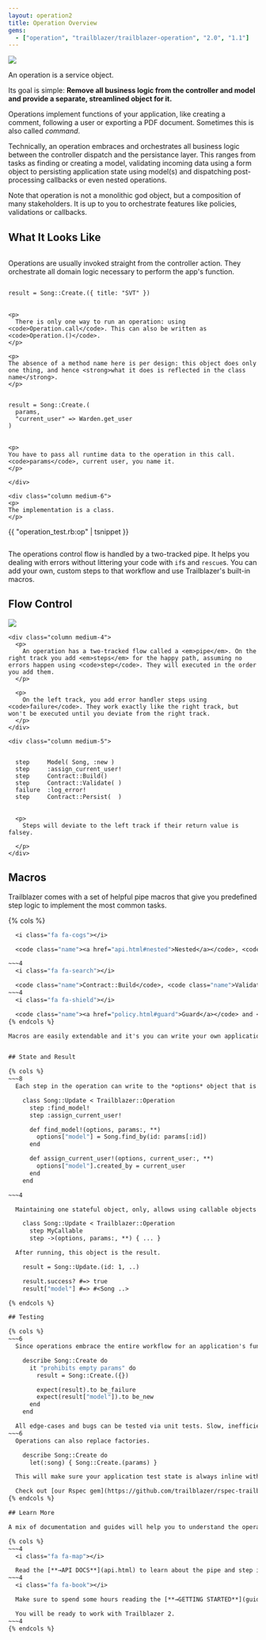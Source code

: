 ```yaml
---
layout: operation2
title: Operation Overview
gems:
  - ["operation", "trailblazer/trailblazer-operation", "2.0", "1.1"]
---
```


<img src="/images/diagrams/operation-2017-small.png" class="diagram left">

An operation is a service object.

Its goal is simple: **Remove all business logic from the controller and model and provide a separate, streamlined object for it.**


Operations implement functions of your application, like creating a comment, following a user or exporting a PDF document. Sometimes this is also called _command_.


Technically, an operation embraces and orchestrates all business logic between the controller dispatch and the persistance layer. This ranges from tasks as finding or creating a model, validating incoming data using a form object to persisting application state using model(s) and dispatching post-processing callbacks or even nested operations.

Note that operation is not a monolithic god object, but a composition of many stakeholders. It is up to you to orchestrate features like policies, validations or callbacks.

## What It Looks Like

<section class="macros">
  <div class="row">
    <div class="column medium-6">
    <p>
      Operations are usually invoked straight from the controller action. They orchestrate all domain logic necessary to perform the app's function.
    </p>
<pre>
<code>
result = Song::Create.({ title: "SVT" })
</code>
</pre>

    <p>
      There is only one way to run an operation: using <code>Operation.call</code>. This can also be written as <code>Operation.()</code>.
    </p>

    <p>
    The absence of a method name here is per design: this object does only one thing, and hence <strong>what it does is reflected in the class name</strong>.
    </p>

<pre>
<code>
result = Song::Create.(
  params,
  "current_user" => Warden.get_user
)
</code>
</pre>

    <p>
    You have to pass all runtime data to the operation in this call. <code>params</code>, current user, you name it.
    </p>

    </div>

    <div class="column medium-6">
    <p>
    The implementation is a class.
    </p>

{{  "operation_test.rb:op" | tsnippet }}
    </div>
  </div>

</section>








The operations control flow is handled by a two-tracked pipe. It helps you dealing with errors without littering your code with `if`s and `rescue`s. You can add your own, custom steps to that workflow and use Trailblazer's built-in macros.

## Flow Control

<section class="macros">
  <div class="row">
    <div class="column medium-3">
      <img src="/images/diagrams/overview-flow-animated.gif">
    </div>

    <div class="column medium-4">
      <p>
        An operation has a two-tracked flow called a <em>pipe</em>. On the right track you add <em>steps</em> for the happy path, assuming no errors happen using <code>step</code>. They will executed in the order you add them.
      </p>

      <p>
        On the left track, you add error handler steps using <code>failure</code>. They work exactly like the right track, but won't be executed until you deviate from the right track.
      </p>
    </div>

    <div class="column medium-5">
<pre>
<code>
  step     Model( Song, :new )
  step     :assign_current_user!
  step     Contract::Build()
  step     Contract::Validate( )
  failure  :log_error!
  step     Contract::Persist(  )
</code>
</pre>
      <p>
        Steps will deviate to the left track if their return value is falsey.

      </p>
    </div>

  </div>
</section>

## Macros

Trailblazer comes with a set of helpful pipe macros that give you predefined step logic to implement the most common tasks.

{% cols %}
~~~4
  <i class="fa fa-cogs"></i>

  <code class="name"><a href="api.html#nested">Nested</a></code>, <code class="name"><a href="api.html#wrap">Wrap</a></code> and <code class="name"><a href="api.html#rescue">Rescue</a></code> help to nest operations, or wrap parts of the pipe into a <code>rescue</code> statement, a transaction, etc.

~~~4
  <i class="fa fa-search"></i>

  <code class="name">Contract::Build</code>, <code class="name">Validate</code> and <code class="name">Persist</code> help dealing with Dry schemas or Reform contracts to validate input, and push sane data to models.
~~~4
  <i class="fa fa-shield"></i>

  <code class="name"><a href="policy.html#guard">Guard</a></code> and <code class="name"><a href="policy.html#pundit">Policy::Pundit</a></code> are ideal steps to protect operations (or parts of it) from being run unauthorized.
{% endcols %}

Macros are easily extendable and it's you can write your own application-wide macros.


## State and Result

{% cols %}
~~~8
  Each step in the operation can write to the *options* object that is passed from step to step, and in the end will be the result of the operation call.

    class Song::Update < Trailblazer::Operation
      step :find_model!
      step :assign_current_user!

      def find_model!(options, params:, **)
        options["model"] = Song.find_by(id: params[:id])
      end

      def assign_current_user!(options, current_user:, **)
        options["model"].created_by = current_user
      end
    end

~~~4

  Maintaining one stateful object, only, allows using callable objects and lambdas as steps as well.

    class Song::Update < Trailblazer::Operation
      step MyCallable
      step ->(options, params:, **) { ... }

  After running, this object is the result.

    result = Song::Update.(id: 1, ..)

    result.success? #=> true
    result["model"] #=> #<Song ..>

{% endcols %}

## Testing

{% cols %}
~~~6
  Since operations embrace the entire workflow for an application's function, you can write simple and fast unit-tests to assert the correct behavior.

    describe Song::Create do
      it "prohibits empty params" do
        result = Song::Create.({})

        expect(result).to be_failure
        expect(result["model"]).to be_new
      end
    end

  All edge-cases and bugs can be tested via unit tests. Slow, inefficient integration tests are reduced to a minimum.
~~~6
  Operations can also replace factories.

    describe Song::Create do
      let(:song) { Song::Create.(params) }

  This will make sure your application test state is always inline with what happens in production. You won't have an always diverging *factory vs. production state* ever again.

  Check out [our Rspec gem](https://github.com/trailblazer/rspec-trailblazer) for TRB matcher integration. Matchers for Minitest are coming, too!
{% endcols %}

## Learn More

A mix of documentation and guides will help you to understand the operation quickly and how to use it to clean up existing codebases or start a new app.

{% cols %}
~~~4
  <i class="fa fa-map"></i>

  Read the [**→API DOCS**](api.html) to learn about the pipe and step implementations and what macros Trailblazer provides for you.
~~~4
  <i class="fa fa-book"></i>

  Make sure to spend some hours reading the [**→GETTING STARTED**](guides/getting_started_with_trailblazer_2.html) guide.

  You will be ready to work with Trailblazer 2.
~~~4
{% endcols %}

